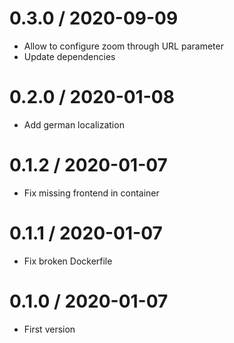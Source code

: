 # 0.3.0 / 2020-09-09

  * Allow to configure zoom through URL parameter
  * Update dependencies

# 0.2.0 / 2020-01-08

  * Add german localization

# 0.1.2 / 2020-01-07

  * Fix missing frontend in container

# 0.1.1 / 2020-01-07

  * Fix broken Dockerfile

# 0.1.0 / 2020-01-07

  * First version